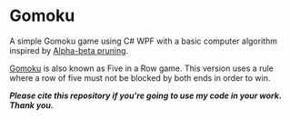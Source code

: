 # Gomoku
A simple Gomoku game using C# WPF with a basic computer algorithm inspired by [Alpha-beta pruning](https://en.wikipedia.org/wiki/Alpha%E2%80%93beta_pruning).

[Gomoku](https://en.wikipedia.org/wiki/Gomoku) is also known as Five in a Row game. This version uses a rule where a row of five must not be blocked by both ends in order to win.

**_Please cite this repository if you're going to use my code in your work. Thank you._**
